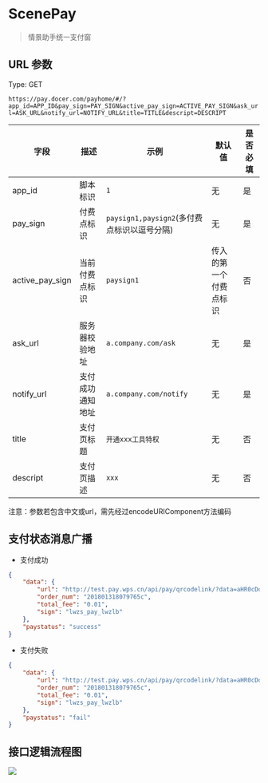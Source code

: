 # ScenePay

> 情景助手统一支付窗


## URL 参数

Type: GET

`https://pay.docer.com/payhome/#/?app_id=APP_ID&pay_sign=PAY_SIGN&active_pay_sign=ACTIVE_PAY_SIGN&ask_url=ASK_URL&notify_url=NOTIFY_URL&title=TITLE&descript=DESCRIPT`

| 字段 | 描述 | 示例 | 默认值 | 是否必填 |
| --- | --- | --- | --- | --- |
| app_id | 脚本标识 | `1` | 无 | 是 |
| pay_sign | 付费点标识 | `paysign1,paysign2`(多付费点标识以逗号分隔) | 无 | 是 |
| active_pay_sign | 当前付费点标识 | `paysign1` | 传入的第一个付费点标识 | 否 |
| ask_url | 服务器校验地址 | `a.company.com/ask` | 无 | 是 |
| notify_url | 支付成功通知地址 | `a.company.com/notify` | 无 | 是 |
| title | 支付页标题 | `开通xxx工具特权` | 无 | 否 |
| descript | 支付页描述 | `xxx` | 无 | 否 |

注意：参数若包含中文或url，需先经过encodeURIComponent方法编码

## 支付状态消息广播

- 支付成功

``` json
{
	"data": {
		"url": "http://test.pay.wps.cn/api/pay/qrcodelink/?data=aHR0cDovL3Rlc3QucGF5Lndwcy5jbi9hcGkvcGF5L3FyY29kZXBheT9vcmRlcl9pZD0yMDE4MDEzMTgwNzk3NjVj&size=b",
		"order_num": "201801318079765c",
		"total_fee": "0.01",
		"sign": "lwzs_pay_lwzlb"
	},
	"paystatus": "success"
}
```

- 支付失败

``` json
{
	"data": {
		"url": "http://test.pay.wps.cn/api/pay/qrcodelink/?data=aHR0cDovL3Rlc3QucGF5Lndwcy5jbi9hcGkvcGF5L3FyY29kZXBheT9vcmRlcl9pZD0yMDE4MDEzMTgwNzk3NjVj&size=b",
		"order_num": "201801318079765c",
		"total_fee": "0.01",
		"sign": "lwzs_pay_lwzlb"
	},
	"paystatus": "fail"
}

```

## 接口逻辑流程图

![](http://github.com/devOpenDocer/payWindowApi/raw/static/flow.png)



